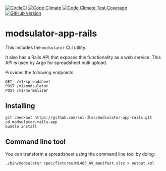 [![CircleCI](https://circleci.com/gh/sul-dlss/modsulator-app-rails.svg?style=svg)](https://circleci.com/gh/sul-dlss/modsulator-app-rails)
[![Code Climate](https://codeclimate.com/github/sul-dlss/modsulator-app-rails/badges/gpa.svg)](https://codeclimate.com/github/sul-dlss/modsulator-app-rails)
[![Code Climate Test Coverage](https://codeclimate.com/github/sul-dlss/modsulator-app-rails/badges/coverage.svg)](https://codeclimate.com/github/sul-dlss/)
[![GitHub version](https://badge.fury.io/gh/sul-dlss%2Fmodsulator-app-rails.svg)](https://badge.fury.io/gh/sul-dlss%2Fmodsulator-app-rails)

# modsulator-app-rails

This includes the `modsulator` CLI utility.

It also has a Rails API that exposes this functionality as a web service. This API is used by Argo for spreadsheet bulk upload.


Provides the following endpoints:

```
GET  /v1/spreadsheet
POST /v1/modsulator
POST /v1/normalizer
```


## Installing

```shell
git checkout https://github.com/sul-dlss/modsulator-app-rails.git
cd modsulator-rails-app
bundle install
```

## Command line tool

You can transform a spreadsheet using the command line tool by doing:
```shell
./bin/modsulator spec/fixtures/M1463_AV_manifest.xlsx > output.xml
```
